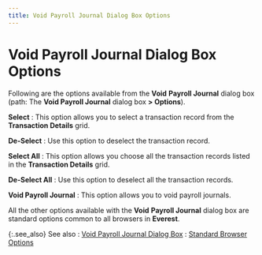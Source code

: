 ```yaml
---
title: Void Payroll Journal Dialog Box Options
---
```


# Void Payroll Journal Dialog Box Options


Following are the options available from the **Void** **Payroll Journal** dialog box (path: The **Void Payroll Journal** dialog box **&gt; Options**).


**Select**
: This option allows you to select a transaction record from the **Transaction Details** grid.


**De-Select**
: Use this option to deselect the transaction record.


**Select All**
: This option allows you choose all the transaction records listed in the **Transaction Details** grid.


**De-Select All**
: Use this option to deselect all the transaction records.


**Void Payroll Journal**
: This option allows you to void payroll journals.


All the other options available with the **Void** **Payroll Journal** dialog box are standard options common to all browsers in **Everest**.


{:.see_also}
See also
: [Void Payroll Journal Dialog Box]({{site.prl_baseurl}}/payroll-process/creating-journal/voiding-journal/void-dlg/void_payroll_journal_dialog_box_ptp.html)
: [Standard Browser Options]({{site.wwe_chm}}/everest-client/ui/browsers/standard_browser_options.html)
